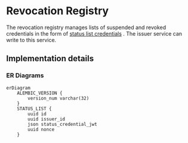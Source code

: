 <!--
SPDX-FileCopyrightText: 2024 Swiss Confederation

SPDX-License-Identifier: MIT
-->

# Revocation Registry

The revocation registry manages lists of suspended and revoked credentials in the form of [status list credentials](https://www.w3.org/TR/vc-bitstring-status-list/) . The issuer service can write to this service.

## Implementation details

### ER Diagrams
```mermaid
erDiagram
    ALEMBIC_VERSION {
        version_num varchar(32)
    }
    STATUS_LIST {
        uuid id
        uuid issuer_id
        json status_credential_jwt
        uuid nonce
    }
```